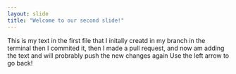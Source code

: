 ```yaml
---
layout: slide
title: "Welcome to our second slide!"
---
```

This is my text in the first file that I initally creatd in my branch in the terminal then I commited it, then I made a pull request, and now am adding the text and will probrably push the new changes again
Use the left arrow to go back!
